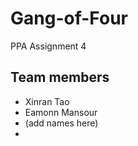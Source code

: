 # Gang-of-Four
PPA Assignment 4

## Team members
* Xinran Tao
* Eamonn Mansour
* (add names here)
*
